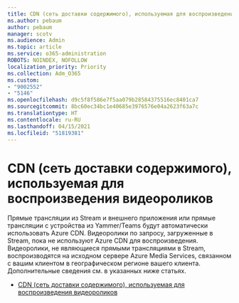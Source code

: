 ```yaml
---
title: CDN (сеть доставки содержимого), используемая для воспроизведения видеороликов
ms.author: pebaum
author: pebaum
manager: scotv
ms.audience: Admin
ms.topic: article
ms.service: o365-administration
ROBOTS: NOINDEX, NOFOLLOW
localization_priority: Priority
ms.collection: Adm_O365
ms.custom:
- "9002552"
- "5146"
ms.openlocfilehash: d9c5f8f586e7f5aa079b28584375516ec8401ca7
ms.sourcegitcommit: 8bc60ec34bc1e40685e3976576e04a2623f63a7c
ms.translationtype: HT
ms.contentlocale: ru-RU
ms.lasthandoff: 04/15/2021
ms.locfileid: "51819381"
---
```

# <a name="cdn-used-for-video-playback"></a>CDN (сеть доставки содержимого), используемая для воспроизведения видеороликов

Прямые трансляции из Stream и внешнего приложения или прямые трансляции с устройства из Yammer/Teams будут автоматически использовать Azure CDN. Видеоролики по запросу, загруженные в Stream, пока не используют Azure CDN для воспроизведения. Видеоролики, не являющиеся прямыми трансляциями в Stream, воспроизводятся на исходном сервере Azure Media Services, связанном с вашим клиентом в географическом регионе вашего клиента. Дополнительные сведения см. в указанных ниже статьях.

- [CDN (сеть доставки содержимого), используемая для воспроизведения видеороликов](https://docs.microsoft.com/stream/network-overview#cdn-used-for-video-playback)

